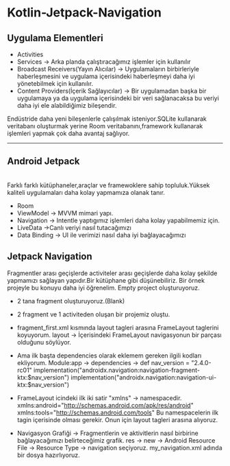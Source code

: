 # Kotlin-Jetpack-Navigation


<h2>Uygulama Elementleri</h2> 

+ Activities 
+ Services -> Arka planda çalıştıracağımız işlemler için kullanılır
+ Broadcast Receivers(Yayın Alıcılar) -> Uygulamaların birbirleriyle haberleşmesini ve uygulama içerisindeki haberleşmeyi daha iyi yönetebilmek için kullanılır. 
+ Content Providers(İçerik Sağlayıcılar) -> Bir uygulamadan başka bir uygulamaya ya da uygulama içerisindeki bir veri sağlanacaksa bu veriyi daha iyi ele alabildiğimiz bileşendir.

Endüstride daha yeni bileşenlerle çalışılmak isteniyor.SQLite kullanarak veritabanı oluşturmak yerine Room veritabanını,framework kullanarak işlemleri yapmak çok daha avantaj sağlıyor.
<hr>
<h2>Android Jetpack</h2><br>
Farklı farklı kütüphaneler,araçlar ve framewoklere sahip topluluk.Yüksek kaliteli uygulamaları daha kolay yapmamıza olanak tanır.

+ Room
+ ViewModel -> MVVM mimari yapı.
+ Navigation -> Intentle yaptıgımız işlemleri daha kolay yapabilmemiz için.
+ LiveData ->Canlı veriyi nasıl tutacağımızı
+ Data Binding -> UI ile verimizi nasıl daha iyi bağlayacağımızı


<h2>Jetpack Navigation</h2>

Fragmentler arası geçişlerde activiteler arası geçişlerde daha kolay şekilde yapmamızı sağlayan yapıdır.Bir kütüphane gibi düşünebiliriz.
Bir örnek projeyle bu konuyu daha iyi öğrenelim.
Empty project oluşturuyoruz.

+ 2 tana fragment oluşturuyoruz.(Blank)
+ 2 fragment ve 1 activiteden oluşan bir projemiz oluştu.
+ fragment_first.xml kısmında layout tagleri arasına FrameLayout taglerini koyuyorum.
layout -> İçerisindeki FrameLayout navigasyonun bir parçası olduğunu söylüyor.
+ Ama ilk başta dependencies olarak eklemem gereken ilgili kodları ekliyorum.
Module:app -> dependencies -> 
  def nav_version = "2.4.0-rc01"
  implementation("androidx.navigation:navigation-fragment-ktx:$nav_version")
  implementation("androidx.navigation:navigation-ui-ktx:$nav_version")
+ FrameLayout icindeki ilk iki satir "xmlns" -> namespacedir.
    xmlns:android="http://schemas.android.com/apk/res/android"
    xmlns:tools="http://schemas.android.com/tools"
Bu namespacelerin ilk tagin içerisinde olması gerekir. Onun için layout tagleri arasına alıyoruz.

+ Navigasyon Grafiği -> Fragmentlerin ve aktivitlerin nasıl birbirine bağlayacağımızı belirteceğimiz grafik.
res -> new -> Android Resource File -> Resource Type -> navigation seçiyoruz.
my_navigation.xml adında bir dosya hazırlıyoruz.
  



